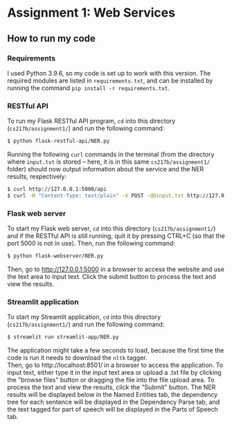 # Assignment 1: Web Services

## How to run my code

### Requirements
I used Python 3.9.6, so my code is set up to work with this version.
The required modules are listed in `requirements.txt`, and can be installed by running the command `pip install -r requirements.txt`.

### RESTful API
To run my Flask RESTful API program, `cd` into this directory (`cs217b/assignment1/`) and run the following command: 
```bash
$ python flask-restful-api/NER.py
```
Running the following `curl` commands in the terminal (from the directory where `input.txt` is stored – here, it is in this same `cs217b/assignment1/` folder) should now output information about the service and the NER results, respectively:
```bash
$ curl http://127.0.0.1:5000/api
$ curl -H "Content-Type: text/plain" -X POST -d@input.txt http://127.0.0.1:5000/api
```

### Flask web server
To start my Flask web server, `cd` into this directory (`cs217b/assignment1/`) and if the RESTful API is still running, quit it by pressing CTRL+C (so that the port 5000 is not in use). Then, run the following command: 
```bash
$ python flask-webserver/NER.py
```
Then, go to http://127.0.0.1:5000 in a browser to access the website and use the text area to input text. Click the submit button to process the text and view the results.

### Streamlit application
To start my Streamlit application, `cd` into this directory (`cs217b/assignment1/`) and run the following command: 
```bash
$ streamlit run streamlit-app/NER.py
```
The application might take a few seconds to load, because the first time the code is run it needs to download the `nltk` tagger.<br>
Then, go to http://localhost:8501/ in a browser to access the application. To input text, either type it in the input text area or upload a .txt file by clicking the "browse files" button or dragging the file into the file upload area. To process the text and view the results, click the "Submit" button. The NER results will be displayed below in the Named Entities tab, the dependency tree for each sentence will be displayed in the Dependency Parse tab, and the text tagged for part of speech will be displayed in the Parts of Speech tab.
